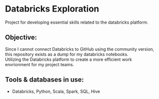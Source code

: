 # Databricks Exploration
Project for developing essential skills related to the databricks platform.

## Objective: 
Since I cannot connect Databricks to GitHub using the community version, this repository exists as a dump for my databricks notebooks.  
Utilizing the Databricks platform to create a more efficient work envrionment for my project teams.

## Tools & databases in use:
- Databricks, Python, Scala, Spark, SQL, Hive
